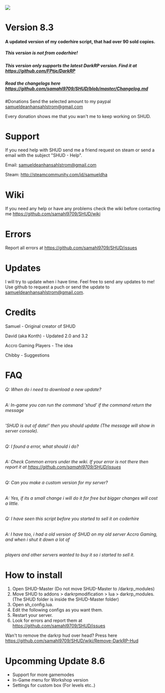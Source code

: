 ![](http://i.imgur.com/dGJesJY.png)

# Version 8.3

#### A updated version of my coderhire script, that had over 90 sold copies.

##### This version is not from coderhire!

##### This version only supports the latest DarkRP version. Find it at https://github.com/FPtje/DarkRP


##### Read the changelogs here https://github.com/samahl9709/SHUD/blob/master/Changelog.md
#Donations
Send the selected amount to my paypal samueldeanhansahlstrom@gmail.com


Every donation shows me that you wan't me to keep working on SHUD.

# Support
If you need help with SHUD send me a friend request on steam or send a email with the subject "SHUD - Help".

Email: samueldeanhansahlstrom@gmail.com

Steam: http://steamcommunity.com/id/samueldha

# Wiki
If you need any help or have any problems check the wiki before contacting me https://github.com/samahl9709/SHUD/wiki

# Errors
Report all errors at https://github.com/samahl9709/SHUD/issues

# Updates
I will try to update when i have time. Feel free to send any updates to me!
Use github to request a puch or send the update to samueldeanhansahlstrom@gmail.com.

# Credits
Samuel - Original creator of SHUD

David (aka Konth) - Updated 2.0 and 3.2

Accro Gaming Players - The idea

Chibby - Suggestions

# FAQ
###### Q: When do i need to download a new update?
###### A: In-game you can run the command 'shud' if the command return the message
###### 'SHUD is out of date!' then you should update (The message will show in server console).

###### Q: I found a error, what should i do?
###### A: Check Common errors under the wiki. If your error is not there then report it at https://github.com/samahl9709/SHUD/issues

###### Q: Can you make a custom version for my server?
###### A: Yes, if its a small change i will do it for free but bigger changes will cost a little.

###### Q: I have seen this script before you started to sell it on coderhire
###### A: I have too, i had a old version of SHUD on my old server Accro Gaming, and when i shut it down a lot of
###### players and other servers wanted to buy it so i started to sell it.

# How to install
1. Open SHUD-Master (Do not move SHUD-Master to /darkrp_modules)
1. Move SHUD to addons > darkrpmodification > lua > darkrp_modules. (The SHUD folder is inside the SHUD-Master folder)
2. Open sh_config.lua.
3. Edit the following configs as you want them.
4. Restart your server.
5. Look for errors and report them at https://github.com/samahl9709/SHUD/issues

Wan't to remove the darkrp hud over head? Press here https://github.com/samahl9709/SHUD/wiki/Remove-DarkRP-Hud

# Upcomming Update 8.6
- Support for more gamemodes
- In-Game menu for Workshop version
- Settings for custom box (For levels etc..)

